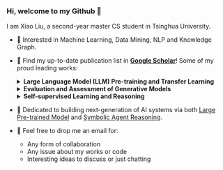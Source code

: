 ### Hi, welcome to my Github 👋

<!-- ![visitors](https://visitor-badge.glitch.me/badge?page_id=xiao9905.xiao9905&left_color=green&right_color=red) -->

I am Xiao Liu, a second-year master CS student in Tsinghua University.

- 🔭 Interested in Machine Learning, Data Mining, NLP and Knowledge Graph.
- 🌱 Find my up-to-date publication list in [**Google Scholar**](https://scholar.google.com/citations?user=VKI8EhUAAAAJ)! Some of my proud leading works:
  
  <details><summary><b>Large Language Model (LLM) Pre-training and Transfer Learning</b></summary>
  
  * [P-tuning](https://github.com/THUDM/P-tuning) and [P-tuning v2 (ACL'22)](https://github.com/THUDM/P-tuning-v2): pioneer works on ***prompt tuning***
  * [GLM-130B (ICLR'23)](https://github.com/THUDM/GLM-130B): probably the best open-sourced LLM so far; an open bilingual (Enligsh & Chinese) pre-trained model with 130 billion parameters based on [GLM (ACL'22)](https://github.com/THUDM/GLM); better than GPT-3 175B on LAMBADA and MMLU.
  * [ChatGLM-6B](https://github.com/THUDM) & [ChatGLM2-6B](https://github.com/THUDM/ChatGLM2-6B): an open bilingual dialogue language model that requires only 6GB to run. Receiving [![GitHub stars](https://badgen.net/github/stars/THUDM/ChatGLM-6B)](https://GitHub.com/THUDM/ChatGLM-6B/stargazers/) GitHub Stars!
  * [WebGLM (KDD'23)](https://github.com/THUDM/WebGLM): an efficient web-enhanced question answering system based on [GLM-10B](https://github.com/THUDM/GLM), outperforming WebGPT-13B and approaching WebGPT-175B performance in human evaluation.
  </details>
  
  <details><summary><b>Evaluation and Assessment of Generative Models</b></summary>
    
  * [ImageReward](https://github.com/THUDM/ImageReward): the first general-purpose text-to-image human preference reward model (RM) for RLHF, outperforming CLIP/BLIP/Aesthetic by 30% in terms of human preference prediction.
  * [AgentBench](https://github.com/THUDM/AgentBench): the first systematic multi-dimensional benchmark to *evaluate LLMs as Agents* in 8 distinct environments deriving from real-world practical missions. Find LLM-as-Agent demos at [llmbench.ai](https://llmbench.ai)!
  * [LongBench](https://github.com/THUDM/LongBench): a bilingual, multitask benchmark for long context understanding.
  </details>
  
  <details><summary><b>Self-supervised Learning and Reasoning</b></summary>

  * [Self-supervised Learning: Generative or Contrastive (TKDE'21)](https://arxiv.org/pdf/2006.08218.pdf): one of the most cited survey on self-supervised learning
  * [SelfKG (WWW'22)](https://github.com/THUDM/SelfKG): self-supervised alignment can be comparable to supervised ones, ***Best Paper Nominee*** in WWW 2022.
  * [kgTransformer (KDD'22)](https://github.com/THUDM/kgTransformer): pre-training knowledge graph transformers with mixture-of-experts (MoE) for complex logical reasoning
  </details>
  
- 🤔 Dedicated to building next-generation of AI systems via both [Large Pre-trained Model](https://github.com/THUDM/GLM-130B) and [Symbolic Agent Reasoning](https://github.com/THUDM/kgTransformer).
- 💬 Feel free to drop me an email for:
  * Any form of collaboration
  * Any issue about my works or code
  * Interesting ideas to discuss or just chatting
